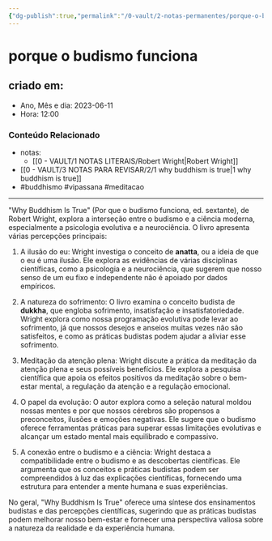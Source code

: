 ```yaml
---
{"dg-publish":true,"permalink":"/0-vault/2-notas-permanentes/porque-o-budismo-funciona/","tags":["permanente","buddhismo","vipassana","meditacao"],"dgHomeLink":true,"dgShowLocalGraph":true,"dgShowFileTree":true,"dgEnableSearch":true}
---
```


# porque o budismo funciona

## criado em: 
-  Ano, Mês e dia: 2023-06-11
- Hora: 12:00

### Conteúdo Relacionado
- notas: 
  - [[0 - VAULT/1 NOTAS LITERAIS/Robert Wright\|Robert Wright]]
- [[0 - VAULT/3 NOTAS PARA REVISAR/2/1 why buddhism is true\|1 why buddhism is true]]
- #buddhismo #vipassana #meditacao 

---

"Why Buddhism Is True" (Por que o budismo funciona, ed. sextante), de Robert Wright, explora a interseção entre o budismo e a ciência moderna, especialmente a psicologia evolutiva e a neurociência. O livro apresenta várias percepções principais:

1. A ilusão do eu: Wright investiga o conceito de **anatta**, ou a ideia de que o eu é uma ilusão. Ele explora as evidências de várias disciplinas científicas, como a psicologia e a neurociência, que sugerem que nosso senso de um eu fixo e independente não é apoiado por dados empíricos.

2. A natureza do sofrimento: O livro examina o conceito budista de **dukkha**, que engloba sofrimento, insatisfação e insatisfatoriedade. Wright explora como nossa programação evolutiva pode levar ao sofrimento, já que nossos desejos e anseios muitas vezes não são satisfeitos, e como as práticas budistas podem ajudar a aliviar esse sofrimento.

3. Meditação da atenção plena: Wright discute a prática da meditação da atenção plena e seus possíveis benefícios. Ele explora a pesquisa científica que apoia os efeitos positivos da meditação sobre o bem-estar mental, a regulação da atenção e a regulação emocional.

4. O papel da evolução: O autor explora como a seleção natural moldou nossas mentes e por que nossos cérebros são propensos a preconceitos, ilusões e emoções negativas. Ele sugere que o budismo oferece ferramentas práticas para superar essas limitações evolutivas e alcançar um estado mental mais equilibrado e compassivo.

5. A conexão entre o budismo e a ciência: Wright destaca a compatibilidade entre o budismo e as descobertas científicas. Ele argumenta que os conceitos e práticas budistas podem ser compreendidos à luz das explicações científicas, fornecendo uma estrutura para entender a mente humana e suas experiências.

No geral, "Why Buddhism Is True" oferece uma síntese dos ensinamentos budistas e das percepções científicas, sugerindo que as práticas budistas podem melhorar nosso bem-estar e fornecer uma perspectiva valiosa sobre a natureza da realidade e da experiência humana.
